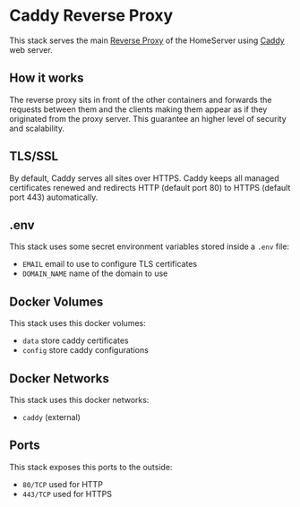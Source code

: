 # Caddy Reverse Proxy

This stack serves the main [Reverse Proxy](https://en.wikipedia.org/wiki/Reverse_proxy) of the HomeServer using [Caddy](https://caddyserver.com/) web server.

## How it works

The reverse proxy sits in front of the other containers and forwards the requests between them and the clients making them appear as if they originated from the proxy server.
This guarantee an higher level of security and scalability.

## TLS/SSL

By default, Caddy serves all sites over HTTPS.
Caddy keeps all managed certificates renewed and redirects HTTP (default port 80) to HTTPS (default port 443) automatically.

## .env

This stack uses some secret environment variables stored inside a `.env` file:

- `EMAIL` email to use to configure TLS certificates
- `DOMAIN_NAME` name of the domain to use

## Docker Volumes

This stack uses this docker volumes:

- `data` store caddy certificates
- `config` store caddy configurations

## Docker Networks

This stack uses this docker networks:

- `caddy` (external)

## Ports

This stack exposes this ports to the outside:

- `80/TCP` used for HTTP
- `443/TCP` used for HTTPS
